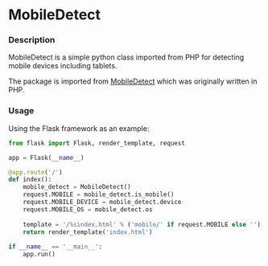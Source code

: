 MobileDetect
====================================================

### Description

MobileDetect is a simple python class imported from PHP for detecting mobile devices including tablets.

The package is imported from [MobileDetect](http://www.mobiledetect.net) which was originally written in PHP.

### Usage

Using the Flask framework as an example:

```python
from flask import Flask, render_template, request

app = Flask(__name__)

@app.route('/')
def index():
    mobile_detect = MobileDetect()
    request.MOBILE = mobile_detect.is_mobile()
    request.MOBILE_DEVICE = mobile_detect.device
    request.MOBILE_OS = mobile_detect.os
    
    template = '/%sindex.html' % ('mobile/' if request.MOBILE else '')
    return render_template('index.html')
 
if __name__ == '__main__':
    app.run()
    
```
